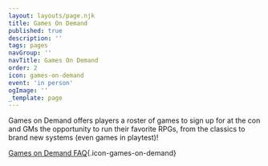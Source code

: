 ```yaml
---
layout: layouts/page.njk
title: Games On Demand
published: true
description: ''
tags: pages
navGroup: ''
navTitle: Games On Demand
order: 2
icon: games-on-demand
event: 'in person'
ogImage: ''
_template: page
---
```


Games on Demand offers players a roster of games to sign up for at the con and GMs the opportunity to run their favorite RPGs, from the classics to brand new systems (even games in playtest)!

[Games on Demand FAQ](/games-on-demand-how-it-works/){.icon-games-on-demand}

<!--Time slots are four hours long. In each slot you can run either a single 4-hour game or two 2-hour games. Either way we ask that you offer two different games for players to choose. If you would like to offer four games, submit the form twice.

**Limited times available**. The schedule is close to full but we still have some time slots available. When submitting your entries, please choose from these time:

**Free admission**: attendees who sign up for any combination of 8+ hours of running events, GMing in Games on Demand, or volunteer shifts get a free 4-day badge to attend the con.



Excited to run in Games on Demand? Sign up here:-->
